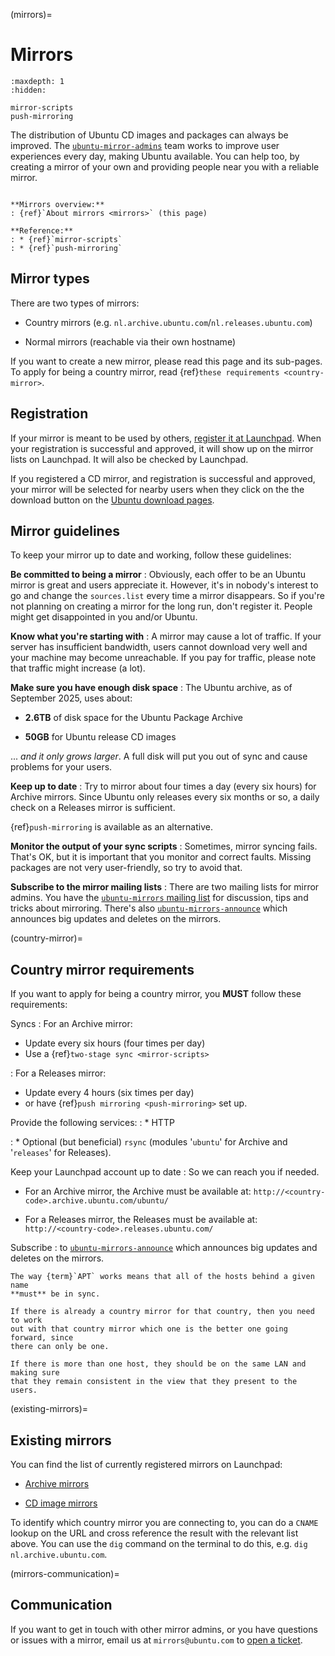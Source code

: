 (mirrors)=
# Mirrors

```{toctree}
:maxdepth: 1
:hidden:

mirror-scripts
push-mirroring
```

The distribution of Ubuntu CD images and packages can always be improved. The
[`ubuntu-mirror-admins`](https://launchpad.net/~ubuntu-mirror-admins) team works
to improve user experiences every day, making Ubuntu available. You can help
too, by creating a mirror of your own and providing people near you with a
reliable mirror.


```{admonition} **Mirrors** series

**Mirrors overview:**
: {ref}`About mirrors <mirrors>` (this page)

**Reference:**
: * {ref}`mirror-scripts`
: * {ref}`push-mirroring`
```


## Mirror types

There are two types of mirrors:

* Country mirrors (e.g. `nl.archive.ubuntu.com`/`nl.releases.ubuntu.com`)

* Normal mirrors (reachable via their own hostname)

If you want to create a new mirror, please read this page and its sub-pages.
To apply for being a country mirror, read
{ref}`these requirements <country-mirror>`.


## Registration

If your mirror is meant to be used by others,
[register it at Launchpad](https://launchpad.net/ubuntu/+newmirror/+login).
When your registration is successful and approved, it will show up on the mirror
lists on Launchpad. It will also be checked by Launchpad.

If you registered a CD mirror, and registration is successful and approved, your
mirror will be selected for nearby users when they click on the the download
button on the [Ubuntu download pages](https://www.ubuntu.com/download).


## Mirror guidelines

To keep your mirror up to date and working, follow these guidelines:

**Be committed to being a mirror**
: Obviously, each offer to be an Ubuntu mirror is great and users appreciate it.
  However, it's in nobody's interest to go and change the `sources.list` every
  time a mirror disappears. So if you're not planning on creating a mirror for
  the long run, don't register it. People might get disappointed in you and/or
  Ubuntu.

**Know what you're starting with**
: A mirror may cause a lot of traffic. If your server has insufficient
  bandwidth, users cannot download very well and your machine may become
  unreachable. If you pay for traffic, please note that traffic might increase
  (a lot).

**Make sure you have enough disk space**
: The Ubuntu archive, as of September 2025, uses about:

  * **2.6TB** of disk space for the Ubuntu Package Archive

  * **50GB** for Ubuntu release CD images

  ... *and it only grows larger*. A full disk will put you out of sync and
  cause problems for your users. 

**Keep up to date**
: Try to mirror about four times a day (every six hours) for Archive mirrors.
  Since Ubuntu only releases every six months or so, a daily check on a Releases
  mirror is sufficient.
  
  {ref}`push-mirroring` is available as an alternative.

**Monitor the output of your sync scripts**
: Sometimes, mirror syncing fails. That's OK, but it is important that you
  monitor and correct faults. Missing packages are not very user-friendly, so
  try to avoid that.

**Subscribe to the mirror mailing lists**
: There are two mailing lists for mirror admins. You have the
  [`ubuntu-mirrors` mailing list](https://lists.ubuntu.com/mailman/listinfo/ubuntu-mirrors)
  for discussion, tips and tricks about mirroring. There's also
  [`ubuntu-mirrors-announce`](https://lists.ubuntu.com/mailman/listinfo/ubuntu-mirrors-announce)
  which announces big updates and deletes on the mirrors.


(country-mirror)=
## Country mirror requirements

If you want to apply for being a country mirror, you **MUST** follow these
requirements:

Syncs
: For an Archive mirror:
  * Update every six hours (four times per day)
  * Use a {ref}`two-stage sync <mirror-scripts>`

: For a Releases mirror:
  * Update every 4 hours (six times per day)
  * or have {ref}`push mirroring <push-mirroring>` set up.

Provide the following services:
: * HTTP

: * Optional (but beneficial) `rsync` (modules '`ubuntu`' for Archive and
  '`releases`' for Releases).

Keep your Launchpad account up to date
: So we can reach you if needed.

  * For an Archive mirror, the Archive must be available at:
    `http://<country-code>.archive.ubuntu.com/ubuntu/`

  * For a Releases mirror, the Releases must be available at:
    `http://<country-code>.releases.ubuntu.com/`

Subscribe
: to [`ubuntu-mirrors-announce`](https://lists.ubuntu.com/mailman/listinfo/ubuntu-mirrors-announce)
  which announces big updates and deletes on the mirrors.


```{note}
The way {term}`APT` works means that all of the hosts behind a given name
**must** be in sync.

If there is already a country mirror for that country, then you need to work
out with that country mirror which one is the better one going forward, since
there can only be one.

If there is more than one host, they should be on the same LAN and making sure
that they remain consistent in the view that they present to the users.
```


(existing-mirrors)=
## Existing mirrors

You can find the list of currently registered mirrors on Launchpad:

* [Archive mirrors](https://launchpad.net/ubuntu/+archivemirrors)

* [CD image mirrors](https://launchpad.net/ubuntu/+cdmirrors)

To identify which country mirror you are connecting to, you can do a `CNAME`
lookup on the URL and cross reference the result with the relevant list above.
You can use the `dig` command on the terminal to do this, e.g.
`dig nl.archive.ubuntu.com`.


(mirrors-communication)=
## Communication

If you want to get in touch with other mirror admins, or you have questions or
issues with a mirror, email us at `mirrors@ubuntu.com` to
[open a ticket](https://rt.ubuntu.com).

